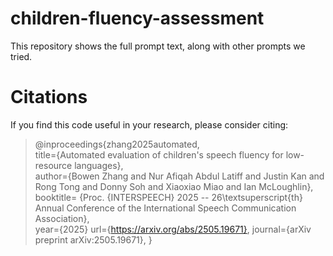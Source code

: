 # children-fluency-assessment
This repository shows the full prompt text, along with other prompts we tried. 

# Citations
If you find this code useful in your research, please consider citing:

> @inproceedings{zhang2025automated,  
>   title={Automated evaluation of children's speech fluency for low-resource languages},  
>   author={Bowen Zhang and Nur Afiqah Abdul Latiff and Justin Kan and Rong Tong and Donny Soh and Xiaoxiao Miao and Ian McLoughlin},  
>   booktitle= {Proc. {INTERSPEECH} 2025 -- 26\textsuperscript{th} Annual Conference of the International Speech Communication Association},  
>   year={2025}
>  url={https://arxiv.org/abs/2505.19671},
>   journal={arXiv preprint arXiv:2505.19671},
> }
